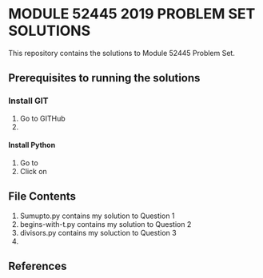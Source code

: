 #   MODULE 52445 2019 PROBLEM SET SOLUTIONS
This repository contains the solutions to Module 52445 Problem Set.

## Prerequisites to running the solutions

### Install GIT
1. Go to GITHub
2. 

#### Install Python
1. Go to 
2. Click on

## File Contents

1. Sumupto.py contains my solution to Question 1 
2. begins-with-t.py contains my solution to Question 2
3. divisors.py contains my soluction to Question 3
4. 

## References
